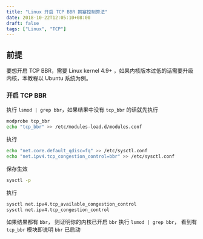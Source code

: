 ```yaml
---
title: "Linux 开启 TCP BBR 拥塞控制算法"
date: 2018-10-22T12:05:10+08:00
draft: false
tags: ["Linux", "TCP"]
---
```


## 前提

要想开启 TCP BBR，需要 Linux kernel 4.9+ ，如果内核版本过低的话需要升级内核，本教程以 Ubuntu 系统为例。

### 开启 TCP BBR

执行 `lsmod | grep bbr`，如果结果中没有 `tcp_bbr` 的话就先执行

```bash
modprobe tcp_bbr
echo "tcp_bbr" >> /etc/modules-load.d/modules.conf
```

执行

```bash
echo "net.core.default_qdisc=fq" >> /etc/sysctl.conf
echo "net.ipv4.tcp_congestion_control=bbr" >> /etc/sysctl.conf
```

保存生效

```bash
sysctl -p
```

执行

```bash
sysctl net.ipv4.tcp_available_congestion_control
sysctl net.ipv4.tcp_congestion_control
```

如果结果都有 `bbr`， 则证明你的内核已开启 `bbr`
执行 `lsmod | grep bbr`， 看到有 `tcp_bbr` 模块即说明 `bbr` 已启动
